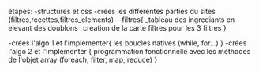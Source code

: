 <!-- projet 7 openclassrooms: Développez un algorithme de recherche en JavaScript -->
étapes:
-structures et css
-crées les differentes parties du sites (filtres,recettes,filtres_elements)
    --filtres{
        _tableau des ingrediants en elevant des doublons
        _creation de la carte filtres pour les 3 filtres
    } 

-crées l'algo 1 et l'implémenter{
    les boucles natives (while, for...)
}
-crées l'algo 2 et l'implémenter  {
    programmation fonctionnelle avec les méthodes de l'objet array (foreach, filter, map, reduce)
}